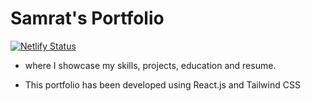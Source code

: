# Samrat's Portfolio  
[![Netlify Status](https://api.netlify.com/api/v1/badges/db351c65-4b32-4954-9d0b-66925965a4b7/deploy-status)](https://app.netlify.com/sites/samratd/deploys)
<br>

- where I showcase my skills, projects, education and resume. 

- This portfolio has been developed using React.js and Tailwind CSS
